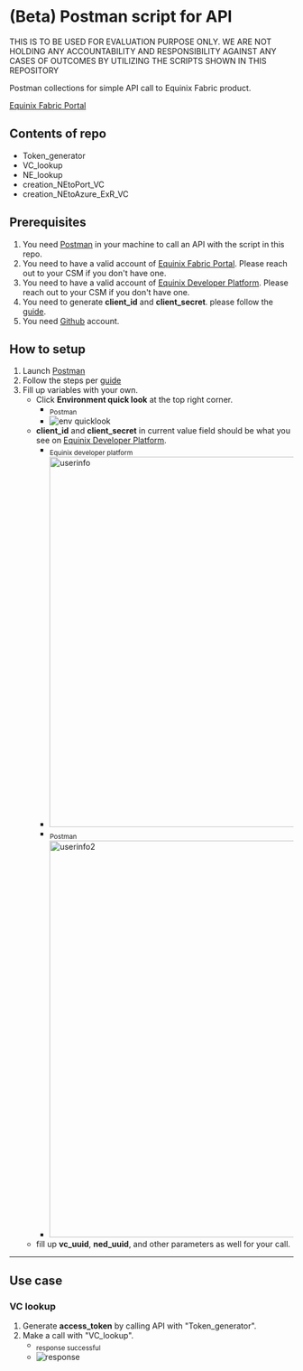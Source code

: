 # (Beta) Postman script for API
THIS IS TO BE USED FOR EVALUATION PURPOSE ONLY. WE ARE NOT HOLDING ANY ACCOUNTABILITY AND RESPONSIBILITY AGAINST ANY CASES OF OUTCOMES BY UTILIZING THE SCRIPTS SHOWN IN THIS REPOSITORY 

Postman collections for simple API call to Equinix Fabric product.

[Equinix Fabric Portal](https://fabric.equinix.com/)

## Contents of repo
- Token_generator
- VC_lookup
- NE_lookup
- creation_NEtoPort_VC
- creation_NEtoAzure_ExR_VC

## Prerequisites
1. You need [Postman](https://www.postman.com/downloads/) in your machine to call an API with the script in this repo.
2. You need to have a valid account of [Equinix Fabric Portal](https://fabric.equinix.com/). Please reach out to your CSM if you don't have one.
3. You need to have a valid account of [Equinix Developer Platform](https://developer.equinix.com/). Please reach out to your CSM if you don't have one.
4. You need to generate **client_id** and **client_secret**. please follow the [guide](https://developer.equinix.com/docs?page=/dev-docs/fabric/overview).
5. You need [Github](https://github.com/) account.

## How to setup
1. Launch [Postman](https://www.postman.com/)
2. Follow the steps per [guide](https://learning.postman.com/docs/getting-started/importing-and-exporting-data/#importing-from-github-repositories)
3. Fill up variables with your own.
   - Click **Environment quick look** at the top right corner.
     - <sub>Postman</sub>
     - ![env quicklook](https://user-images.githubusercontent.com/109955201/193489769-ee15fbdf-7e55-4c93-9621-3630e2fbcde8.png)
   - **client_id** and **client_secret** in current value field should be what you see on [Equinix Developer Platform](https://developer.equinix.com/).
     - <sub>Equinix developer platform</sub>
     - <img width="656" alt="userinfo" src="https://user-images.githubusercontent.com/109955201/193498978-87897281-25d6-4c3f-bd26-3532dccc2658.png">
     - <sub>Postman</sub>
     - <img width="703" alt="userinfo2" src="https://user-images.githubusercontent.com/109955201/193501814-47b94912-ef0b-4b5c-9e23-b5cbbf3d8700.png">
   - fill up **vc_uuid**, **ned_uuid**, and other parameters as well for your call.

---
## Use case

### VC lookup

1. Generate **access_token** by calling API with "Token_generator".
2. Make a call with "VC_lookup".
   - <sub>response successful</sub>
   - ![response](https://user-images.githubusercontent.com/109955201/193509583-0e1c055c-2b3e-4141-88d5-4ac91b88fdaf.png)
